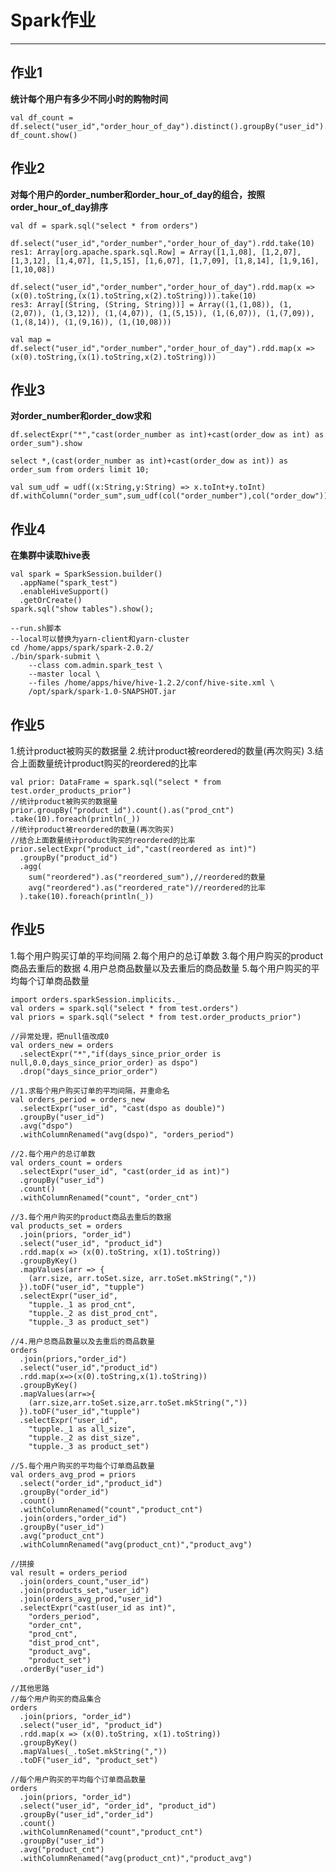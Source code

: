 # Spark作业

---

## 作业1
**统计每个用户有多少不同小时的购物时间**

	val df_count = df.select("user_id","order_hour_of_day").distinct().groupBy("user_id").count()
	df_count.show()

## 作业2
**对每个用户的order_number和order_hour_of_day的组合，按照order_hour_of_day排序**
	
	val df = spark.sql("select * from orders")

	df.select("user_id","order_number","order_hour_of_day").rdd.take(10)
	res1: Array[org.apache.spark.sql.Row] = Array([1,1,08], [1,2,07], [1,3,12], [1,4,07], [1,5,15], [1,6,07], [1,7,09], [1,8,14], [1,9,16], [1,10,08])

	df.select("user_id","order_number","order_hour_of_day").rdd.map(x => (x(0).toString,(x(1).toString,x(2).toString))).take(10)
	res3: Array[(String, (String, String))] = Array((1,(1,08)), (1,(2,07)), (1,(3,12)), (1,(4,07)), (1,(5,15)), (1,(6,07)), (1,(7,09)), (1,(8,14)), (1,(9,16)), (1,(10,08)))

	val map = df.select("user_id","order_number","order_hour_of_day").rdd.map(x => (x(0).toString,(x(1).toString,x(2).toString)))

## 作业3
**对order_number和order_dow求和**

	df.selectExpr("*","cast(order_number as int)+cast(order_dow as int) as order_sum").show

	select *,(cast(order_number as int)+cast(order_dow as int)) as order_sum from orders limit 10;

	val sum_udf = udf((x:String,y:String) => x.toInt+y.toInt)
	df.withColumn("order_sum",sum_udf(col("order_number"),col("order_dow"))).show()

## 作业4
**在集群中读取hive表**

	val spark = SparkSession.builder()
      .appName("spark_test")
	  .enableHiveSupport()
      .getOrCreate()
    spark.sql("show tables").show();

	--run.sh脚本
	--local可以替换为yarn-client和yarn-cluster
	cd /home/apps/spark/spark-2.0.2/
	./bin/spark-submit \
		--class com.admin.spark_test \
		--master local \
		--files /home/apps/hive/hive-1.2.2/conf/hive-site.xml \
		/opt/spark/spark-1.0-SNAPSHOT.jar

## 作业5
1.统计product被购买的数据量
2.统计product被reordered的数量(再次购买)
3.结合上面数量统计product购买的reordered的比率
	

	val prior: DataFrame = spark.sql("select * from test.order_products_prior")
    //统计product被购买的数据量
    prior.groupBy("product_id").count().as("prod_cnt")
    .take(10).foreach(println(_))
    //统计product被reordered的数量(再次购买)
    //结合上面数量统计product购买的reordered的比率
    prior.selectExpr("product_id","cast(reordered as int)")
      .groupBy("product_id")
      .agg(
        sum("reordered").as("reordered_sum"),//reordered的数量
        avg("reordered").as("reordered_rate")//reordered的比率
      ).take(10).foreach(println(_))

## 作业5
1.每个用户购买订单的平均间隔
2.每个用户的总订单数
3.每个用户购买的product商品去重后的数据
4.用户总商品数量以及去重后的商品数量
5.每个用户购买的平均每个订单商品数量

	import orders.sparkSession.implicits._
    val orders = spark.sql("select * from test.orders")
    val priors = spark.sql("select * from test.order_products_prior")

	//异常处理，把null值改成0
    val orders_new = orders
      .selectExpr("*","if(days_since_prior_order is null,0.0,days_since_prior_order) as dspo")
      .drop("days_since_prior_order")

	//1.求每个用户购买订单的平均间隔，并重命名
    val orders_period = orders_new
      .selectExpr("user_id", "cast(dspo as double)")
      .groupBy("user_id")
      .avg("dspo")
      .withColumnRenamed("avg(dspo)", "orders_period")

	//2.每个用户的总订单数
	val orders_count = orders
      .selectExpr("user_id", "cast(order_id as int)")
      .groupBy("user_id")
      .count()
      .withColumnRenamed("count", "order_cnt")

	//3.每个用户购买的product商品去重后的数据
	val products_set = orders
      .join(priors, "order_id")
      .select("user_id", "product_id")
      .rdd.map(x => (x(0).toString, x(1).toString))
      .groupByKey()
      .mapValues(arr => {
        (arr.size, arr.toSet.size, arr.toSet.mkString(","))
      }).toDF("user_id", "tupple")
      .selectExpr("user_id",
        "tupple._1 as prod_cnt",
        "tupple._2 as dist_prod_cnt",
        "tupple._3 as product_set")

	//4.用户总商品数量以及去重后的商品数量
	orders
      .join(priors,"order_id")
      .select("user_id","product_id")
      .rdd.map(x=>(x(0).toString,x(1).toString))
      .groupByKey()
      .mapValues(arr=>{
        (arr.size,arr.toSet.size,arr.toSet.mkString(","))
      }).toDF("user_id","tupple")
      .selectExpr("user_id",
        "tupple._1 as all_size",
        "tupple._2 as dist_size",
        "tupple._3 as product_set")

	//5.每个用户购买的平均每个订单商品数量
	val orders_avg_prod = priors
      .select("order_id","product_id")
      .groupBy("order_id")
      .count()
      .withColumnRenamed("count","product_cnt")
      .join(orders,"order_id")
      .groupBy("user_id")
      .avg("product_cnt")
      .withColumnRenamed("avg(product_cnt)","product_avg")

	//拼接
	val result = orders_period
      .join(orders_count,"user_id")
      .join(products_set,"user_id")
      .join(orders_avg_prod,"user_id")
      .selectExpr("cast(user_id as int)",
        "orders_period",
        "order_cnt",
        "prod_cnt",
        "dist_prod_cnt",
        "product_avg",
        "product_set")
      .orderBy("user_id")

	//其他思路
	//每个用户购买的商品集合
    orders
      .join(priors, "order_id")
      .select("user_id", "product_id")
      .rdd.map(x => (x(0).toString, x(1).toString))
      .groupByKey()
      .mapValues(_.toSet.mkString(","))
      .toDF("user_id", "product_set")

	//每个用户购买的平均每个订单商品数量
	orders
      .join(priors, "order_id")
      .select("user_id", "order_id", "product_id")
      .groupBy("user_id","order_id")
      .count()
      .withColumnRenamed("count","product_cnt")
      .groupBy("user_id")
      .avg("product_cnt")
      .withColumnRenamed("avg(product_cnt)","product_avg")

	